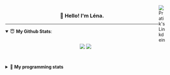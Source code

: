 <!--
<a href="https://twitter.com" target="_blank" rel="nofollow">
 <img align="right" alt="Pratik's Twitter" width="22px" src="https://cdn.jsdelivr.net/npm/simple-icons@v3/icons/twitter.svg" />
</a> 

-->
<a href="https://www.linkedin.com/in/lenagiacalone/" target="_blank" rel="nofollow">
 <img align="right" alt="Pratik's Linkdein" width="22px" src="https://cdn.jsdelivr.net/npm/simple-icons@v3/icons/linkedin.svg" />
</a>



<h3 align="center">👋 Hello! I'm Léna.</h3>

---

<!--
**lgiacalo/lgiacalo** is a ✨ _special_ ✨ repository because its `README.md` (this file) appears on your GitHub profile.

Here are some ideas to get you started:

- 🔭 I’m currently working on ...
- 🌱 I’m currently learning ...
- 👯 I’m looking to collaborate on ...
- 🤔 I’m looking for help with ...
- 💬 Ask me about ...
- 📫 How to reach me: ...
- 😄 Pronouns: ...
- ⚡ Fun fact: ...
-->

<details open>
 <summary> 😇 <b>My Github Stats</b>: </summary>
<br>
<p align = "center">
  <img src = "https://github-readme-stats.vercel.app/api?username=lgiacalo&show_icons=true&theme=nord" width="420">
  <img src = "https://github-readme-stats.vercel.app/api/top-langs/?username=lgiacalo&layout=compact&theme=nord">
</p>
 
<br>
<p align = "center">
  <imp src = "https://github-readme-stats.vercel.app/api/wakatime?username=lgiacalo&theme=nord">
</p>

</details>

<details>
 <summary>🤖 <b>My programming stats</b></summary>
 <br>
 
<!--START_SECTION:waka-->
![Lines of code](https://img.shields.io/badge/From%20Hello%20World%20I%27ve%20Written-966183%20lines%20of%20code-blue)

**🐱 My GitHub Data** 

> 🏆 1,056 Contributions in the Year 2021
 > 
> 📦 297.3 kB Used in GitHub's Storage 
 > 
> 🚫 Not Opted to Hire
 > 
> 📜 44 Public Repositories 
 > 
> 🔑 34 Private Repositories  
 > 
**I'm an Early 🐤** 

```text
🌞 Morning    138 commits    █████░░░░░░░░░░░░░░░░░░░░   20.12% 
🌆 Daytime    365 commits    █████████████░░░░░░░░░░░░   53.21% 
🌃 Evening    175 commits    ██████░░░░░░░░░░░░░░░░░░░   25.51% 
🌙 Night      8 commits      ░░░░░░░░░░░░░░░░░░░░░░░░░   1.17%

```
📅 **I'm Most Productive on Thursday** 

```text
Monday       99 commits     ███░░░░░░░░░░░░░░░░░░░░░░   14.43% 
Tuesday      74 commits     ██░░░░░░░░░░░░░░░░░░░░░░░   10.79% 
Wednesday    134 commits    █████░░░░░░░░░░░░░░░░░░░░   19.53% 
Thursday     159 commits    █████░░░░░░░░░░░░░░░░░░░░   23.18% 
Friday       82 commits     ███░░░░░░░░░░░░░░░░░░░░░░   11.95% 
Saturday     30 commits     █░░░░░░░░░░░░░░░░░░░░░░░░   4.37% 
Sunday       108 commits    ████░░░░░░░░░░░░░░░░░░░░░   15.74%

```


📊 **This Week I Spent My Time On** 

```text
⌚︎ Time Zone: Europe/Paris

💬 Programming Languages: 
JavaScript               13 hrs 52 mins      █████████████████░░░░░░░░   68.48% 
Markdown                 3 hrs 10 mins       ████░░░░░░░░░░░░░░░░░░░░░   15.63% 
JSON                     2 hrs 49 mins       ███░░░░░░░░░░░░░░░░░░░░░░   13.97% 
Bash                     23 mins             ░░░░░░░░░░░░░░░░░░░░░░░░░   1.91% 
Twig                     0 secs              ░░░░░░░░░░░░░░░░░░░░░░░░░   0.0%

🔥 Editors: 
VS Code                  20 hrs 15 mins      █████████████████████████   100.0%

🐱‍💻 Projects: 
pappers-engine           8 hrs 48 mins       ███████████░░░░░░░░░░░░░░   43.51% 
augmentation_capital     7 hrs 7 mins        ████████░░░░░░░░░░░░░░░░░   35.18% 
Work                     3 hrs 42 mins       ████░░░░░░░░░░░░░░░░░░░░░   18.35% 
testCS                   33 mins             ░░░░░░░░░░░░░░░░░░░░░░░░░   2.74% 
testMDS                  2 mins              ░░░░░░░░░░░░░░░░░░░░░░░░░   0.22%

💻 Operating System: 
Mac                      20 hrs 15 mins      █████████████████████████   100.0%

```

**I Mostly Code in C** 

```text
C                        26 repos            ████████░░░░░░░░░░░░░░░░░   32.1% 
JavaScript               16 repos            █████░░░░░░░░░░░░░░░░░░░░   19.75% 
HTML                     8 repos             ██░░░░░░░░░░░░░░░░░░░░░░░   9.88% 
Shell                    8 repos             ██░░░░░░░░░░░░░░░░░░░░░░░   9.88% 
C++                      4 repos             █░░░░░░░░░░░░░░░░░░░░░░░░   4.94%

```


**Timeline**

![Chart not found](https://raw.githubusercontent.com/lgiacalo/lgiacalo/main/charts/bar_graph.png) 


 Last Updated on 21/10/2021
<!--END_SECTION:waka-->

</details>
